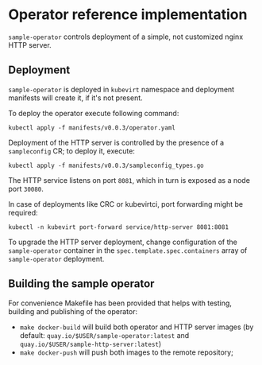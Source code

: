 # Operator reference implementation

 `sample-operator` controls deployment of a simple, not customized nginx HTTP server.

 ## Deployment
 `sample-operator` is deployed in `kubevirt` namespace and deployment manifests will create it, if it's not present.

 To deploy the operator execute following command:
 ```shell script
kubectl apply -f manifests/v0.0.3/operator.yaml
```

Deployment of the HTTP server is controlled by the presence of a `sampleconfig` CR; to deploy it, execute:
```shell script
kubectl apply -f manifests/v0.0.3/sampleconfig_types.go
```

The HTTP service listens on port `8081`, which in turn is exposed as a node port `30080`.

In case of deployments like CRC or kubevirtci, port forwarding might be required:
```shell script
kubectl -n kubevirt port-forward service/http-server 8081:8081
```

To upgrade the HTTP server deployment, change configuration of the `sample-operator` container in the `spec.template.spec.containers` array of `sample-operator` deployment.

## Building the sample operator
For convenience Makefile has been provided that helps with testing, building and publishing of the operator:
- `make docker-build` will build both operator and HTTP server images (by default: `quay.io/$USER/sample-operator:latest` and `quay.io/$USER/sample-http-server:latest`)
- `make docker-push` will push both images to the remote repository;